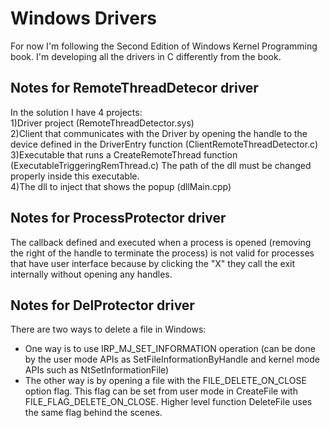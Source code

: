 # Windows Drivers
For now I'm following the Second Edition of Windows Kernel Programming book.
I'm developing all the drivers in C differently from the book.

## Notes for RemoteThreadDetecor driver
In the solution I have 4 projects:  
1)Driver project (RemoteThreadDetector.sys)  
2)Client that communicates with the Driver by opening the handle to the device defined in the DriverEntry function (ClientRemoteThreadDetector.c)  
3)Executable that runs a CreateRemoteThread function (ExecutableTriggeringRemThread.c)
 The path of the dll must be changed properly inside this executable.  
4)The dll to inject that shows the popup (dllMain.cpp)  

## Notes for ProcessProtector driver
The callback defined and executed when a process is opened (removing the right of the handle to terminate the process) is not valid for processes that have user interface because by clicking the "X" they call the exit internally without opening any handles. 

## Notes for DelProtector driver
There are two ways to delete a file in Windows:
 - One way is to use IRP_MJ_SET_INFORMATION operation (can be done by the user mode APIs as SetFileInformationByHandle and kernel mode APIs such as NtSetInformationFile)
 - The other way is by opening a file with the FILE_DELETE_ON_CLOSE option flag. This flag can be set from user mode in CreateFile with FILE_FLAG_DELETE_ON_CLOSE. Higher level function DeleteFile uses the same flag behind the scenes. 